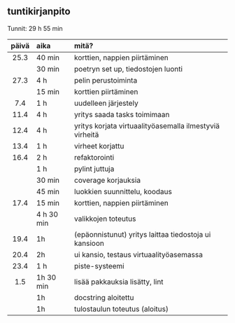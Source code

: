 ## tuntikirjanpito

Tunnit: 29 h 55 min

| päivä | aika | mitä? |
| :----:|:-----| :-----|
| 25.3 | 40 min | korttien, nappien piirtäminen |
|  | 30 min | poetryn set up, tiedostojen luonti |
| 27.3 | 4 h | pelin perustoiminta |
|  | 15 min | korttien piirtäminen |
| 7.4 | 1 h | uudelleen järjestely |
| 11.4 | 4 h | yritys saada tasks toimimaan |
| 12.4 | 4 h | yritys korjata virtuaalityöasemalla ilmestyviä virheitä |
| 13.4 | 1 h | virheet korjattu |
| 16.4 | 2 h | refaktorointi |
| | 1 h | pylint juttuja |
| | 30 min | coverage korjauksia |
| | 45 min | luokkien suunnittelu, koodaus |
| 17.4 | 15 min | korttien, nappien piirtäminen |
| | 4 h 30 min | valikkojen toteutus |
| 19.4 | 1h | (epäonnistunut) yritys laittaa tiedostoja ui kansioon |
| 20.4 | 2h | ui kansio, testaus virtuaalityöasemassa |
| 23.4 | 1 h | piste-systeemi |
| 1.5 | 1h 30 min | lisää pakkauksia lisätty, lint |
| | 1h | docstring aloitettu |
| | 1h | tulostaulun toteutus (aloitus) |
